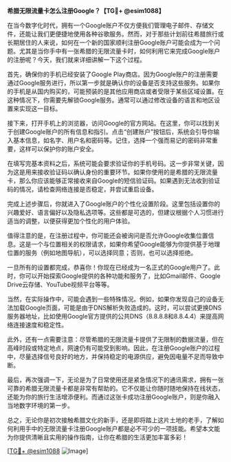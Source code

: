 **希腊无限流量卡怎么注册Google？【TG💪+ @esim1088】**

在当今数字化时代，拥有一个Google账户不仅方便我们管理电子邮件、存储文件，还能让我们更便捷地使用各种谷歌服务。然而，对于那些计划前往希腊旅行或长期居住的人来说，如何在一个新的国家顺利注册Google账户可能会成为一个问题。尤其是当你手中有一张希腊的无限流量卡时，如何利用它来完成Google账户的注册呢？今天，我们就来详细讲解一下这个过程。

首先，确保你的手机已经安装了Google Play商店。因为Google账户的注册需要通过Google服务进行，所以第一步就是确认你的设备是否支持这些服务。如果你的手机是从国内购买的，可能预装的是其他应用商店或者受限于某些区域设置。在这种情况下，你需要先解锁Google服务。通常可以通过修改设备的语言和地区设置来实现这一目标。

接下来，打开手机上的浏览器，访问Google的官方网站。在这里，你可以找到关于创建Google账户的所有信息和指引。点击“创建账户”按钮后，系统会引导你输入基本信息，如名字、用户名和密码等。记住，选择一个强而易记的密码非常重要，这样可以保护你的账户安全。

在填写完基本资料之后，系统可能会要求验证你的手机号码。这一步非常关键，因为这是用来接收验证码以确认身份的重要环节。如果你使用的是希腊的无限流量卡，那么你应该能够正常接收来自Google的短信验证码。如果遇到无法收到验证码的情况，请检查网络连接是否稳定，并尝试重启设备。

完成上述步骤后，你就进入了Google账户的个性化设置阶段。这里包括设置你的兴趣爱好、语言偏好以及隐私选项等。这些都是可选的，但建议根据个人习惯进行适当的调整，以便获得更加个性化的用户体验。

值得注意的是，在注册过程中，你可能还会被询问是否允许Google收集位置信息。这是一个与位置相关的权限请求，如果你希望Google能够为你提供基于地理位置的服务（例如地图导航），可以选择同意；否则，也可以选择拒绝。

一旦所有的设置都完成，恭喜你！你现在已经成为一名正式的Google用户了。此时，你可以开始探索Google提供的各种功能和服务了，比如Gmail邮件、Google Drive云存储、YouTube视频平台等等。

当然，在实际操作中，可能会遇到一些特殊情况。例如，如果你发现自己的设备无法加载Google页面，可能是由于DNS解析失败造成的。这时，可以尝试更换DNS服务器地址，比如使用Google官方提供的公共DNS（8.8.8.8和8.8.4.4）来提高网络连接速度和稳定性。

此外，还有一点需要注意：尽管希腊的无限流量卡提供了无限制的数据流量，但在高峰时段或特定地点，网速仍有可能受到影响。因此，在注册Google账户的过程中，尽量选择信号良好的地方，并保持稳定的电源供应，避免因电量不足而导致中断。

最后，再次强调一下，无论是为了日常使用还是紧急情况下的通讯需求，拥有一张可靠的希腊无限流量卡都是非常有帮助的。它不仅能让你随时随地保持在线状态，还能为你的旅行生活增添便利。而通过这张卡成功注册Google账户，则是你融入当地数字环境的第一步。

总之，无论你是初次接触希腊文化的新手，还是即将踏上这片土地的老手，了解如何利用手中的无限流量卡注册Google账户都是必不可少的一项技能。希望本文能为你提供清晰且实用的操作指南，让你在希腊的生活更加丰富多彩！

[[TG💪+ @esim1088](https://t.me/s/esim1088) ![Image](https://i.postimg.cc/4NQfJmqS/Snipaste-2025-05-13-00-14-12.png)]